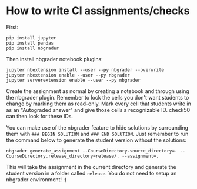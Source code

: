 # How to write CI assignments/checks

First:

```
pip install jupyter
pip install pandas
pip install nbgrader
```

Then install nbgrader notebook plugins:

```
jupyter nbextension install --user --py nbgrader --overwrite
jupyter nbextension enable --user --py nbgrader
jupyter serverextension enable --user --py nbgrader
```

Create the assignment as normal by creating a notebook and through using the nbgrader plugin. Remember to lock the cells you don't want students to change by marking them as read-only. Mark every cell that students write in as an "Autograded answer" and give those cells a recognizable ID. check50 can then look for these IDs.

You can make use of the nbgrader feature to hide solutions by surrounding them with `### BEGIN SOLUTION` and `### END SOLUTION`. Just remember to run the command below to generate the student version without the solutions:

```
nbgrader generate_assignment --CourseDirectory.source_directory=. --CourseDirectory.release_directory=release/. --assignment=.
```

This will take the assignment in the current directory and generate the student version in a folder called ```release```. You do not need to setup an nbgrader environment! :)
